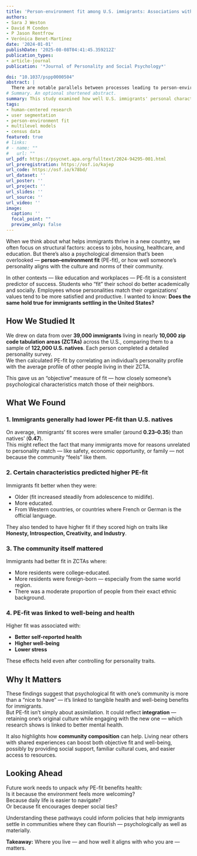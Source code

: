 ```yaml
---
title: 'Person-environment fit among U.S. immigrants: Associations with well-being and health'
authors:
- Sara J Weston
- David M Condon
- P Jason Rentfrow
- Verónica Benet-Martínez
date: '2024-01-01'
publishDate: '2025-08-08T04:41:45.359212Z'
publication_types:
- article-journal
publication: '*Journal of Personality and Social Psychology*'

doi: "10.1037/pspp0000504"
abstract: |
  There are notable parallels between processes leading to person-environment fit (PE-fit) and processes of selection and acculturation among U.S. immigrants. Thus, a natural question is: Do immigrants benefit from fitting their new environments? PE-fit appears to have uniformly positive effects in the education, career, and personality literatures, but it is unclear whether this would be the case for immigrants. The present study evaluated the PE-fit of U.S. immigrants (N = 39,195) to their new host communities (9,925 Zip Code Tabulation Areas [ZCTAs]). PE-fit varied across immigrants. On average, immigrant PE-fit was lower (b = 0.23 and b = 0.35) than the PE-fit of U.S. natives (b = 0.47; N = 122,339 from 2,374 ZCTAs). Immigrants more closely matched their community's profile when they were older, more educated, from Western countries, or from countries with French or German as the official language. PE-fit was positively associated with immigrant traits of Honesty, Introspection, Creativity, and Industry. Immigrants experienced better PE-fit when they resided in communities with more educated residents, with residents born abroad—particularly in the same world region—or with residents with a similar ethnic background. Finally, immigrant PE-fit was associated with well-being and self-reported health. We discuss the implications for the study of U.S. immigrants and the field of acculturation and propose future directions.
# Summary. An optional shortened abstract.
summary: This study examined how well U.S. immigrants' personal characteristics matched those of their local communities.
tags:
- human-centered research
- user segmentation
- person-environment fit
- multilevel models
- census data
featured: true
# links:
# - name: ""
#   url: ""
url_pdf: https://psycnet.apa.org/fulltext/2024-94295-001.html
url_preregistration: https://osf.io/kajep
url_code: https://osf.io/k78bd/
url_dataset: ''
url_poster: ''
url_project: ''
url_slides: ''
url_source: ''
url_video: ''
image:
  caption: ''
  focal_point: ""
  preview_only: false
---
```



When we think about what helps immigrants thrive in a new country, we often focus on structural factors: access to jobs, housing, healthcare, and education. But there’s also a psychological dimension that’s been overlooked — **person–environment fit** (PE-fit), or how well someone’s personality aligns with the culture and norms of their community.

In other contexts — like education and workplaces — PE-fit is a consistent predictor of success. Students who “fit” their school do better academically and socially. Employees whose personalities match their organizations’ values tend to be more satisfied and productive. I wanted to know: **Does the same hold true for immigrants settling in the United States?**


## How We Studied It

We drew on data from over **39,000 immigrants** living in nearly **10,000 zip code tabulation areas (ZCTAs)** across the U.S., comparing them to a sample of **122,000 U.S. natives**. Each person completed a detailed personality survey.  
We then calculated PE-fit by correlating an individual’s personality profile with the average profile of other people living in their ZCTA.

This gave us an “objective” measure of fit — how closely someone’s psychological characteristics match those of their neighbors.


## What We Found

### 1. Immigrants generally had lower PE-fit than U.S. natives  
On average, immigrants’ fit scores were smaller (around **0.23–0.35**) than natives’ (**0.47**).  
This might reflect the fact that many immigrants move for reasons unrelated to personality match — like safety, economic opportunity, or family — not because the community “feels” like them.

### 2. Certain characteristics predicted higher PE-fit  
Immigrants fit better when they were:
- Older (fit increased steadily from adolescence to midlife).
- More educated.
- From Western countries, or countries where French or German is the official language.

They also tended to have higher fit if they scored high on traits like **Honesty, Introspection, Creativity, and Industry**.

### 3. The community itself mattered  
Immigrants had better fit in ZCTAs where:
- More residents were college-educated.
- More residents were foreign-born — especially from the same world region.
- There was a moderate proportion of people from their exact ethnic background.

### 4. PE-fit was linked to well-being and health  
Higher fit was associated with:
- **Better self-reported health**
- **Higher well-being**
- **Lower stress**  

These effects held even after controlling for personality traits.


## Why It Matters

These findings suggest that psychological fit with one’s community is more than a “nice to have” — it’s linked to tangible health and well-being benefits for immigrants.  
But PE-fit isn’t simply about assimilation. It could reflect **integration** — retaining one’s original culture while engaging with the new one — which research shows is linked to better mental health.

It also highlights how **community composition** can help. Living near others with shared experiences can boost both objective fit and well-being, possibly by providing social support, familiar cultural cues, and easier access to resources.


## Looking Ahead

Future work needs to unpack *why* PE-fit benefits health:  
Is it because the environment feels more welcoming?  
Because daily life is easier to navigate?  
Or because fit encourages deeper social ties?  

Understanding these pathways could inform policies that help immigrants settle in communities where they can flourish — psychologically as well as materially.


**Takeaway:** Where you live — and how well it aligns with who you are — matters.
